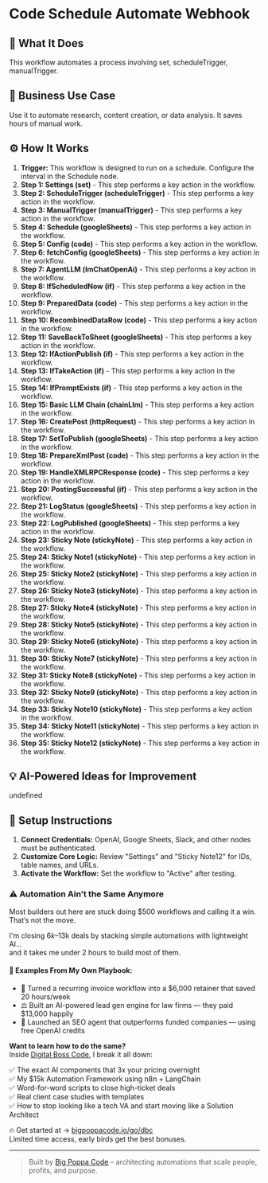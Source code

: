 # Code Schedule Automate Webhook

## 🚀 What It Does
This workflow automates a process involving set, scheduleTrigger, manualTrigger.

## 💼 Business Use Case
Use it to automate research, content creation, or data analysis. It saves hours of manual work.

## ⚙️ How It Works
1.  **Trigger:** This workflow is designed to run on a schedule. Configure the interval in the Schedule node.
2. **Step 1: Settings (set)** - This step performs a key action in the workflow.
3. **Step 2: ScheduleTrigger (scheduleTrigger)** - This step performs a key action in the workflow.
4. **Step 3: ManualTrigger (manualTrigger)** - This step performs a key action in the workflow.
5. **Step 4: Schedule (googleSheets)** - This step performs a key action in the workflow.
6. **Step 5: Config (code)** - This step performs a key action in the workflow.
7. **Step 6: fetchConfig (googleSheets)** - This step performs a key action in the workflow.
8. **Step 7: AgentLLM (lmChatOpenAi)** - This step performs a key action in the workflow.
9. **Step 8: IfScheduledNow (if)** - This step performs a key action in the workflow.
10. **Step 9: PreparedData (code)** - This step performs a key action in the workflow.
11. **Step 10: RecombinedDataRow (code)** - This step performs a key action in the workflow.
12. **Step 11: SaveBackToSheet (googleSheets)** - This step performs a key action in the workflow.
13. **Step 12: IfActionPublish (if)** - This step performs a key action in the workflow.
14. **Step 13: IfTakeAction (if)** - This step performs a key action in the workflow.
15. **Step 14: IfPromptExists (if)** - This step performs a key action in the workflow.
16. **Step 15: Basic LLM Chain (chainLlm)** - This step performs a key action in the workflow.
17. **Step 16: CreatePost (httpRequest)** - This step performs a key action in the workflow.
18. **Step 17: SetToPublish (googleSheets)** - This step performs a key action in the workflow.
19. **Step 18: PrepareXmlPost (code)** - This step performs a key action in the workflow.
20. **Step 19: HandleXMLRPCResponse (code)** - This step performs a key action in the workflow.
21. **Step 20: PostingSuccessful (if)** - This step performs a key action in the workflow.
22. **Step 21: LogStatus (googleSheets)** - This step performs a key action in the workflow.
23. **Step 22: LogPublished (googleSheets)** - This step performs a key action in the workflow.
24. **Step 23: Sticky Note (stickyNote)** - This step performs a key action in the workflow.
25. **Step 24: Sticky Note1 (stickyNote)** - This step performs a key action in the workflow.
26. **Step 25: Sticky Note2 (stickyNote)** - This step performs a key action in the workflow.
27. **Step 26: Sticky Note3 (stickyNote)** - This step performs a key action in the workflow.
28. **Step 27: Sticky Note4 (stickyNote)** - This step performs a key action in the workflow.
29. **Step 28: Sticky Note5 (stickyNote)** - This step performs a key action in the workflow.
30. **Step 29: Sticky Note6 (stickyNote)** - This step performs a key action in the workflow.
31. **Step 30: Sticky Note7 (stickyNote)** - This step performs a key action in the workflow.
32. **Step 31: Sticky Note8 (stickyNote)** - This step performs a key action in the workflow.
33. **Step 32: Sticky Note9 (stickyNote)** - This step performs a key action in the workflow.
34. **Step 33: Sticky Note10 (stickyNote)** - This step performs a key action in the workflow.
35. **Step 34: Sticky Note11 (stickyNote)** - This step performs a key action in the workflow.
36. **Step 35: Sticky Note12 (stickyNote)** - This step performs a key action in the workflow.

## 💡 AI-Powered Ideas for Improvement
undefined

## 🔧 Setup Instructions
1. **Connect Credentials:** OpenAI, Google Sheets, Slack, and other nodes must be authenticated.
2. **Customize Core Logic:** Review "Settings" and "Sticky Note12" for IDs, table names, and URLs.
3. **Activate the Workflow:** Set the workflow to "Active" after testing.

### ⚠️ Automation Ain’t the Same Anymore

Most builders out here are stuck doing $500 workflows and calling it a win.  
That’s not the move.  

I'm closing $6k–$13k deals by stacking simple automations with lightweight AI...  
and it takes me under 2 hours to build most of them.

#### 🧠 Examples From My Own Playbook:
- 🔁 Turned a recurring invoice workflow into a $6,000 retainer that saved 20 hours/week  
- ⚖️ Built an AI-powered lead gen engine for law firms — they paid $13,000 happily  
- 🚀 Launched an SEO agent that outperforms funded companies — using free OpenAI credits  

**Want to learn how to do the same?**  
Inside [Digital Boss Code](https://bigpoppacode.io/go/dbc), I break it all down:

✅ The exact AI components that 3x your pricing overnight  
✅ My $15k Automation Framework using n8n + LangChain  
✅ Word-for-word scripts to close high-ticket deals  
✅ Real client case studies with templates  
✅ How to stop looking like a tech VA and start moving like a Solution Architect  

🔥 Get started at → [bigpoppacode.io/go/dbc](https://bigpoppacode.io/go/dbc)  
Limited time access, early birds get the best bonuses.

---
> Built by [Big Poppa Code](https://bigpoppacode.io) – architecting automations that scale people, profits, and purpose.
